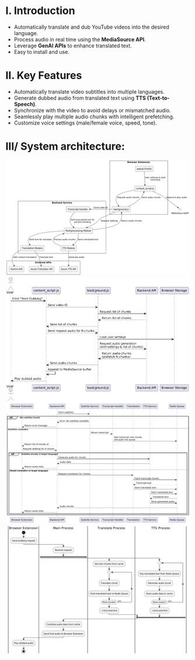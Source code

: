 # I. Introduction
- Automatically translate and dub YouTube videos into the desired language.
- Process audio in real time using the **MediaSource API**.
- Leverage **GenAI APIs** to enhance translated text.
- Easy to install and use.

# II. Key Features
- Automatically translate video subtitles into multiple languages.
- Generate dubbed audio from translated text using **TTS (Text-to-Speech)**.
- Synchronize with the video to avoid delays or mismatched audio.
- Seamlessly play multiple audio chunks with intelligent prefetching.
- Customize voice settings (male/female voice, speed, tone).
# III/ System architecture:
!["Overview extension dubbing"](/out/planuml/test/Overview.png)
!["Frontend interactions"](/out/planuml/test/Frontend.png)
!["Backend interactions"](/out/planuml/test/Backend.png)
!["Multiprocessing module operation "](/out/planuml/test/Multiprocessing.png)